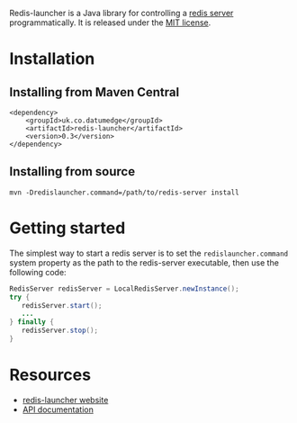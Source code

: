 Redis-launcher is a Java library for controlling a [redis server](http://redis.io/) programmatically.
It is released under the [MIT license](http://www.opensource.org/licenses/mit-license.php).

Installation
============

Installing from Maven Central
-----------------------------
    <dependency>
    	<groupId>uk.co.datumedge</groupId>
    	<artifactId>redis-launcher</artifactId>
    	<version>0.3</version>
    </dependency>


Installing from source
-----------------------------
    mvn -Dredislauncher.command=/path/to/redis-server install

Getting started
===============

The simplest way to start a redis server is to set the `redislauncher.command` system property as the path to the redis-server executable, then use the following code:

```java
RedisServer redisServer = LocalRedisServer.newInstance();
try {
   redisServer.start();
   ...
} finally {
   redisServer.stop();
}
```
    
Resources
=========
 * [redis-launcher website](http://datumedge.co.uk/redis-launcher/)
 * [API documentation](http://datumedge.co.uk/redis-launcher/apidocs/index.html)